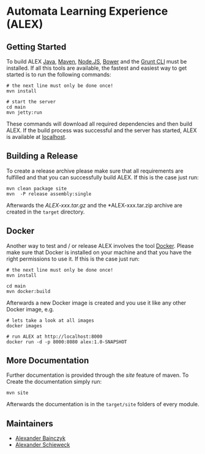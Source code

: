 Automata Learning Experience (ALEX)
===================================

Getting Started
---------------
To build ALEX [Java][], [Maven][], [Node.JS][nodejs], [Bower][bower] and the [Grunt CLI][grunt] must be installed.
If all this tools are available, the fastest and easiest way to get started is to run the following commands:

    # the next line must only be done once!
    mvn install

    # start the server
    cd main
    mvn jetty:run

These commands will download all required dependencies and then build ALEX.
If the build process was successful and the server has started, ALEX is available
at [localhost](http://localhost:8080/).


Building a Release
------------------
To create a release archive please make sure that all requirements are fulfilled and that you can successfully build
ALEX. If this is the case just run:

    mvn clean package site
    mvn  -P release assembly:single

Afterwards the *ALEX-xxx.tar.gz* and the *ALEX-xxx.tar.zip archive are created in the `target` directory.


Docker
------
Another way to test and / or release ALEX involves the tool [Docker](https://www.docker.com).
Please make sure that Docker is installed on your machine and that you have the right permissions to use it.
If this is the case just run:

    # the next line must only be done once!
    mvn install
    
    cd main
    mvn docker:build

Afterwards a new Docker image is created and you use it like any other Docker image, e.g.
    
    # lets take a look at all images
    docker images
    
    # run ALEX at http://localhost:8000
    docker run -d -p 8000:8080 alex:1.0-SNAPSHOT

More Documentation
------------------
Further documentation is provided through the *site* feature of maven.
To Create the documentation simply run:

    mvn site

Afterwards the documentation is in the `target/site` folders of every module.


Maintainers
-----------

* [Alexander Bainczyk](mailto:alexander.bainczyk@tu-dortmund.de)
* [Alexander Schieweck](mailto:alexander.schieweck@tu-dortmund.de)


[java]:   https://java.com
[maven]:  https://maven.apache.org
[nodejs]: https://nodejs.org
[grunt]:  http://gruntjs.com
[bower]:  http://bower.io
